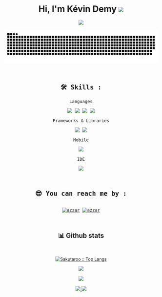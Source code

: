 <h1 align="center">Hi, I'm Kévin Demy <img src="https://media.giphy.com/media/hvRJCLFzcasrR4ia7z/giphy.gif" width="35"></h1>
<p align="center">
  <a href="https://github.com/DenverCoder1/readme-typing-svg"><img src="https://readme-typing-svg.herokuapp.com?lines=Programmer;EPITECH+Student;Always%20learning%20new%20things;Bordeaux%20|%20France%20&center=true&width=500&height=50"></a>
</p>

<div align="center">
  <a href="https://github.com/1999AZZAR/1999AZZAR/blob/readme/resources/img/grid-snake.svg">
  <img  src="https://github.com/1999AZZAR/1999AZZAR/blob/readme/resources/img/grid-snake.svg"
       alt="snake" /></a>
</div>

&nbsp;

<div>
  <samp>
    <h2 align="center">🛠 Skills :</h2>
    <p align="center"> Languages </p>
    <p align="center">
      <img src="https://img.shields.io/badge/c-%2300599C.svg?style=for-the-badge&logo=c&logoColor=white">
      <img src="https://img.shields.io/badge/kotlin-%237F52FF.svg?style=for-the-badge&logo=kotlin&logoColor=white">
      <img src="https://img.shields.io/badge/python-3670A0?style=for-the-badge&logo=python&logoColor=ffdd54">
      <img src="https://img.shields.io/badge/TypeScript-007ACC?style=for-the-badge&logo=typescript&logoColor=white">
    </p>
    <p align="center"> Frameworks & Libraries </p>
    <p align="center">
      <img src="https://img.shields.io/badge/react-%2320232a.svg?style=for-the-badge&logo=react&logoColor=%2361DAFB">
      <img src="https://img.shields.io/badge/react_native-%2320232a.svg?style=for-the-badge&logo=react&logoColor=%2361DAFB">
    </p>
    <p align="center"> Mobile </p>
    <p align="center">
      <img src="https://img.shields.io/badge/Android-3DDC84?style=for-the-badge&logo=android&logoColor=white">
    </p>
    <p align="center"> IDE </p>
    <p align="center">
      <img src="https://img.shields.io/badge/jetbrains-FFFFFF?&style=for-the-badge&logo=JetBrains&logoColor=black">
    </p>
  </samp>
</div>

&nbsp;

<div>
  <samp>
    <h2 align="center">😎 You can reach me by :</h2>
    <p align="center">
      <br/>
      <a href="https://www.linkedin.com/in/kevindemy/" target="blank"><img align="center"
         src="https://img.shields.io/badge/linkedin-%231DA1F2.svg?style=for-the-badge&logo=linkedin&logoColor=white"
         alt="azzar" height="30"/></a>
      <a href="mailto:kevin.demy@epitech.eu" target="blank"><img align="center"
         src="https://img.shields.io/badge/kevin.demy@epitech.eu-0078D4.svg?style=for-the-badge&logo=Microsoft+Outlook&logoColor=white"
         alt="azzar" height="30"/></a>
    </p>
  </samp>
</div>

&nbsp;

<div>
    <h2 align="center"> 📊 Github stats </h2>
      <br/>
        <p align="center">
          <a href="https://github.com/Sakutaroo/">
          <img src="https://github-readme-stats.vercel.app/api/top-langs/?username=Sakutaroo&langs_count=6&theme=radical&layout=compact&hide_border=true&count_private=true" alt="Sakutaroo :: Top Langs" /></a>
        </p>
        <p align="center">
          <a href="https://github.com/Sakutaroo/">
          <img src="https://github-profile-summary-cards.vercel.app/api/cards/profile-details?username=Sakutaroo&theme=radical&count_private=true" /></a>
        </p>
        <p align="center">
          <a href="https://github.com/Sakutaroo/">
          <img src="https://github-profile-trophy.vercel.app/?username=Sakutaroo&theme=radical&no-frame=true&row=1&&margin-w=30&no-bg=true&count_private=true" />
          </a>
       </p>
        <p align="center">
          <a href="https://github.com/Sakutaroo/">
          <img width="49.5%" src="https://github-readme-stats.vercel.app/api?username=Sakutaroo&show_icons=true&theme=radical&hide_border=true&count_private=true" />
          <img width="49.5%" src="https://github-readme-streak-stats.herokuapp.com/?user=Sakutaroo&theme=radical&hide_border=true&count_private=true" />
          </a>
       </p>
  </div>
